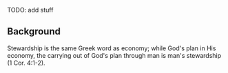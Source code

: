 TODO: add stuff

## Background

Stewardship is the same Greek word as economy; while God's plan in His economy, the carrying out of God's plan through man is man's stewardship (1 Cor. 4:1-2).

